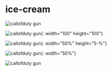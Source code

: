 # ice-cream


![callofduty gun](https://i0.wp.com/post.medicalnewstoday.com/wp-content/uploads/sites/3/2020/09/GettyImages-1182736650_header-1024x575.jpg?w=1155&h=1528)

![callofduty gun](https://i0.wp.com/post.medicalnewstoday.com/wp-content/uploads/sites/3/2020/09/GettyImages-1182736650_header-1024x575.jpg?w=1155&h=1528){: width="100" height="100"}

![callofduty gun](https://i0.wp.com/post.medicalnewstoday.com/wp-content/uploads/sites/3/2020/09/GettyImages-1182736650_header-1024x575.jpg?w=1155&h=1528){: width="50%" height="5-%"}

![callofduty gun](https://i0.wp.com/post.medicalnewstoday.com/wp-content/uploads/sites/3/2020/09/GettyImages-1182736650_header-1024x575.jpg?w=1155&h=1528){: width="50%"}



![callofduty gun](https://encrypted-tbn0.gstatic.com/images?q=tbn:ANd9GcS2JQ50L38FdtAX-T1ubb4o5C_DZGBB2osomw&usqp=CAU)


